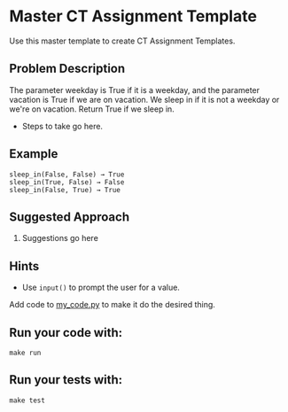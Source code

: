 # Master CT Assignment Template 

Use this master template to create CT Assignment Templates.

## Problem Description
The parameter weekday is True if it is a weekday, and the parameter vacation is True if we are on vacation. We sleep in if it is not a weekday or we're on vacation. Return True if we sleep in.

* Steps to take go here. 

## Example
```
sleep_in(False, False) → True
sleep_in(True, False) → False
sleep_in(False, True) → True
```

## Suggested Approach
1) Suggestions go here

## Hints
* Use `input()` to prompt the user for a value. 

Add code to [my_code.py](./my_code.py) to make it do the desired thing.

## Run your code with:
```shell script
make run
```

## Run your tests with:
```shell script
make test
```
